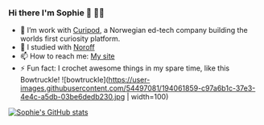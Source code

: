 ### Hi there I'm Sophie 👋 👩‍💻




- 🔭 I’m work with <a href="https://curipod.com/">Curipod</a>, a Norwegian ed-tech company building the worlds first curiosity platform.
- 🌱 I studied with <a href="https://www.noroff.no/en/studies/vocational-school/front-end-development">Noroff</a>
- 📫 How to reach me: <a href="https://soph-web-dev.eu/">My site</a>
- ⚡ Fun fact: I crochet awesome things in my spare time, like this Bowtruckle!
![bowtruckle](https://user-images.githubusercontent.com/54497081/194061859-c97a6b1c-37e3-4e4c-a5db-03be6dedb230.jpg | width=100)



[![Sophie's GitHub stats](https://github-readme-stats.vercel.app/api?username=Soph-H-P)](https://github.com/anuraghazra/github-readme-stats)
